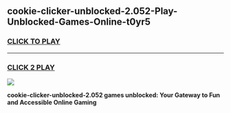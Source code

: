 
## cookie-clicker-unblocked-2.052-Play-Unblocked-Games-Online-t0yr5
<h3>
<a href="https://premium76.site?title=cookie-clicker-unblocked-2.052&ref=25A">CLICK TO PLAY</a></h3>
<hr>

<h3>
<a href="https://premium76.site?title=cookie-clicker-unblocked-2.052&ref=25A">CLICK 2 PLAY</a>
  
</h3>

<a href="https://premium76.site?title=cookie-clicker-unblocked-2.052&ref=25A"><img src="https://clearcache.store/games.png"></a>


**cookie-clicker-unblocked-2.052 games unblocked: Your Gateway to Fun and Accessible Online Gaming**

